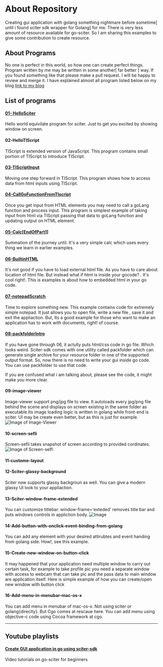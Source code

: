 # About Repository

Creating gui application with golang something nightmare before sometime[ until i found sciter sdk wrapper for Golang] for me.  There is very less amount of resource available for go-sciter. So I am sharing this examples to give some contribution to create resource.

## About Programs

No one is perfect in this world, so how one can create perfect things. Program written by me may be written in some another[ far better ] way. If you found something like that please make a pull request. I will be happy to review and merge it.
I have explained almost all program listed below on my blog  [ link to my blog ](https://www.mchampaneri.in)

## List of programs 

#### [01- HelloSciter](https://www.mchampaneri.in/2018/07/hello-sciter-program.html)
Hello world equivilate program for sciter. Just to get you excited by showing window on screen.

#### 02-HelloTIScript
TIScript is  extended version of JavaScript. This program contains small portion of TIScript to introduce TIScript. 

#### [03-TIScriptInput]((https://www.mchampaneri.in/2018/07/first-program-with-tiscript-and-sciter.html))
Moving one step forward in TIScript. This program shows how to access data from html inputs using TIScript.

#### [04-CallGoFunctionFromTIscript](https://www.mchampaneri.in/2018/07/process-input-grabed-from-tiscript-in.html)
Once you get input from HTML elements you may need to call a goLang function and process input. This program is simplest example of taking input from html via TIScript passing that data to goLang function and updating output on HTML element.

#### [05-Calc[EndOfPart1]](https://www.mchampaneri.in/2018/07/simple-calc-using-golang-and-sciter-sdk.html)
Summation of the journey until.  It's a very simple calc which uses every thing we learn in earlier examples.

#### [06-BuiltinHTML](https://www.mchampaneri.in/2018/07/embed-gui-inside-your-go-code.html)
It's not good if you have to load external html file. As you have to care about location of html file. But instead what if html is inside your gocode? . It's cool right!. This is examples is about how to embedded html in your go code.

#### [07-notepadScratch](https://www.mchampaneri.in/2018/07/simple-documnet-based-appliaction-with.html)
Time to explore something new. This example contains code for extremely simple notepad. It just allows you to open file, write a new file , save it and exit the appliaction. But, Its a good example for those who want to make an application has to work with documents, right! of course.

#### [08-packfolderIntro](https://www.mchampaneri.in/2018/08/use-packfolder-to-archive-your-resource.html)
If you have gone through 06, it actully puts html/css code in go file. Which looks weird. Sciter-sdk comes with one utility called packfolder which can generate single archive for your resource folder in one of the supported output format. So, now there is no need to write your gui inside go code. You can use packfolder to use that code. 

If you are confused what i am talking about, please see the code, it might make you more clear.

#### 09-image-viewer
Image-viewer support png/jpg file to view. It autoloads every jpg/png file behind the scene and displays on screen existing in the same folder as executable.Its image loading logic is written in golang while front-end is sciter.  UI may be create even better, but as this is just for example. 
![Image of Image-Viewer](https://github.com/mchampaneri/go-sciter-example/blob/master/09%20image-viewer/image-viewer.png)
 

#### 10-screen-sefli
Screen-sefli takes snapshot of screen according to provided cordinates.
![Image of Screen-selfi](https://github.com/mchampaneri/go-sciter-example/blob/master/10%20screen-selfi/58c39b14-8eb5-457f-8bc5-504cb35bb3bb.png)

#### 11-custome-layout

#### 12-Sciter-glassy-background
Sciter now supports glassy backgroun as well. You can give  a modern glassy UI look to your appliaction.

#### 13-Sciter-window-frame-extended
You can customize titlebar. window-frame='exteded' removes title bar and puts windows controls in appliction body.
![Image](https://github.com/mchampaneri/go-sciter-example/blob/master/13%20sciter%20window-frame-extend/cover-Pic.png)

#### 14-Add-button-with-onclick-event-binding-from-golang
You can add any element with your desired attirubtes and event handing from golang side. How!, see this example.


#### 15-Create-new-window-on-button-click
It may happened that your application need multiple window to carry out certain task, for example to take profile pic you need a separate window with access to webcam that can take pic and the pass data to main window are application itself.
Here is simple example of how you can create/open new window with button click

#### 16-Add-menu-in-menubar-mac-os-x
You can add menu in menubar of mac-os-x. Not using sciter or golang{direclty}. But Cgo comes at rescaue here. You can add menu using objective-c code using Cocoa framework at cgo.


-----


## Youtube playlists

#### [Create GUI application in go using sciter-sdk](https://www.youtube.com/playlist?list=PLub5C2vM5SjKvkbFfposhyg1V2gpXnviM)
Video tutorials on go-sciter for beginners